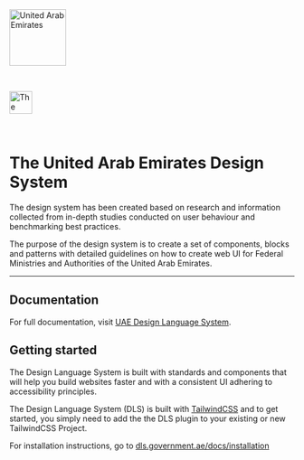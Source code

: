 <div>
	<a href="https://u.ae/">
		<img src="https://tdra.gov.ae/Assets/images/UAEGoldNew-01.png" alt="United Arab Emirates" width="100" height="100">
	</a>
</div>
<p>&nbsp;</p>
<div>
	<a href="https://tdra.gov.ae/">
		<img src="https://tdra.gov.ae/Assets/images/TDRA-final-logo.svg" alt="The Telecommunication and Digital Government Regulatory Authority of the United Arab Emirates" height="40">
	</a>
</div>
<p>&nbsp;</p>

# The United Arab Emirates Design System

The design system has been created based on research and information collected from in-depth studies conducted on user behaviour and benchmarking best practices. 

The purpose of the design system is to create a set of components, blocks and patterns with detailed guidelines on how to create web UI for Federal Ministries and Authorities of the United Arab Emirates.

------

## Documentation

For full documentation, visit [UAE Design Language System](https://dls.government.ae).

## Getting started

The Design Language System is built with standards and components that will help you build websites faster and with a consistent UI adhering to accessibility principles. 

The Design Language System (DLS) is built with [TailwindCSS](https://tailwindcss.com) and to get started, you simply need to add the the DLS plugin to your existing or new TailwindCSS Project.

For installation instructions, go to [dls.government.ae/docs/installation](https://dls.government.ae/docs/installation)